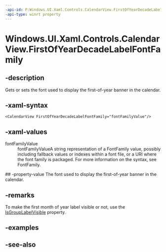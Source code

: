 ```yaml
---
-api-id: P:Windows.UI.Xaml.Controls.CalendarView.FirstOfYearDecadeLabelFontFamily
-api-type: winrt property
---
```


<!-- Property syntax
public Windows.UI.Xaml.Media.FontFamily FirstOfYearDecadeLabelFontFamily { get;  set; }
-->

# Windows.UI.Xaml.Controls.CalendarView.FirstOfYearDecadeLabelFontFamily

## -description
Gets or sets the font used to display the first-of-year banner in the calendar.



## -xaml-syntax
```xaml
<CalendarView FirstOfYearDecadeLabelFontFamily="fontFamilyValue"/>
```


## -xaml-values
<dl><dt>fontFamilyValue</dt><dd>fontFamilyValueA string representation of a FontFamily value, possibly including fallback values or indexes within a font file, or a URI where the font family is packaged. For more information on the syntax, see FontFamily.</dd>
</dl>
## -property-value
The font used to display the first-of-year banner in the calendar.

## -remarks
To make the first month of year label visible or not, use the [IsGroupLabelVisible](calendarview_isgrouplabelvisible.md) property.
## -examples

## -see-also

